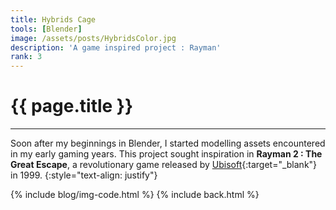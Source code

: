 ```yaml
---
title: Hybrids Cage
tools: [Blender]
image: /assets/posts/HybridsColor.jpg
description: 'A game inspired project : Rayman'
rank: 3
---
```


# **{{ page.title }}**
<hr align='left' style='height:{{site.height}}; width:{{site.width}}'>

Soon after my beginnings in Blender, I started modelling assets encountered in my early gaming years. This project sought inspiration in **Rayman 2 : The Great Escape**, a revolutionary game released by [Ubisoft](https://www.ubisoft.com){:target="_blank"} in 1999.
{:style="text-align: justify"}

{% include blog/img-code.html %}
{% include back.html %}
